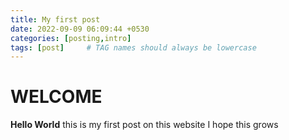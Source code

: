 ```yaml
---
title: My first post
date: 2022-09-09 06:09:44 +0530
categories: [posting,intro]
tags: [post]     # TAG names should always be lowercase
--- 
```

 # WELCOME
   **Hello World** this is my first post on this website
    I hope this grows 
